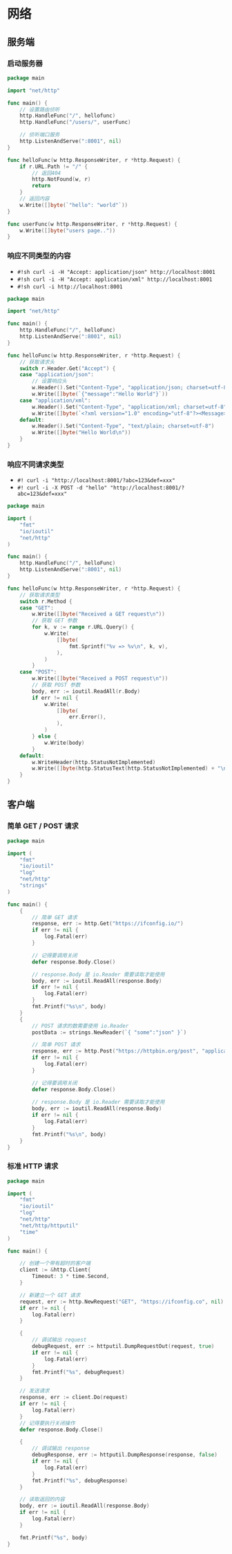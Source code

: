 # 网络


## 服务端


### 启动服务器

```go hl_lines="6-8 10-11 16-17 20-21"
package main

import "net/http"

func main() {
	// 设置路由侦听
	http.HandleFunc("/", hellofunc)
	http.HandleFunc("/users/", userFunc)

	// 侦听端口服务
	http.ListenAndServe(":8001", nil)
}

func helloFunc(w http.ResponseWriter, r *http.Request) {
	if r.URL.Path != "/" {
		// 返回404
		http.NotFound(w, r)
		return
	}
	// 返回内容
	w.Write([]byte(`"hello": "world"`))
}

func userFunc(w http.ResponseWriter, r *http.Request) {
	w.Write([]byte("users page.."))
}
```


### 响应不同类型的内容

- `#!sh curl -i -H "Accept: application/json" http://localhost:8001`
- `#!sh curl -i -H "Accept: application/xml" http://localhost:8001`
- `#!sh curl -i http://localhost:8001`

```go hl_lines="11-12 14-15"
package main

import "net/http"

func main() {
	http.HandleFunc("/", helloFunc)
	http.ListenAndServe(":8001", nil)
}

func helloFunc(w http.ResponseWriter, r *http.Request) {
	// 获取请求头
	switch r.Header.Get("Accept") {
	case "application/json":
		// 设置响应头
		w.Header().Set("Content-Type", "application/json; charset=utf-8")
		w.Write([]byte(`{"message":"Hello World"}`))
	case "application/xml":
		w.Header().Set("Content-Type", "application/xml; charset=utf-8")
		w.Write([]byte(`<?xml version="1.0" encoding="utf-8"?><Message>Hello World</Message>`))
	default:
		w.Header().Set("Content-Type", "text/plain; charset=utf-8")
		w.Write([]byte("Hello World\n"))
	}
}
```


### 响应不同请求类型

- `#! curl -i "http://localhost:8001/?abc=123&def=xxx"`
- `#! curl -i -X POST -d "hello" "http://localhost:8001/?abc=123&def=xxx"`

```go hl_lines="15-16 19-20 29-30"
package main

import (
	"fmt"
	"io/ioutil"
	"net/http"
)

func main() {
	http.HandleFunc("/", helloFunc)
	http.ListenAndServe(":8001", nil)
}

func helloFunc(w http.ResponseWriter, r *http.Request) {
	// 获取请求类型
	switch r.Method {
	case "GET":
		w.Write([]byte("Received a GET request\n"))
		// 获取 GET 参数
		for k, v := range r.URL.Query() {
			w.Write(
				[]byte(
					fmt.Sprintf("%v => %v\n", k, v),
				),
			)
		}
	case "POST":
		w.Write([]byte("Received a POST request\n"))
		// 获取 POST 参数
		body, err := ioutil.ReadAll(r.Body)
		if err != nil {
			w.Write(
				[]byte(
					err.Error(),
				),
			)
		} else {
			w.Write(body)
		}
	default:
		w.WriteHeader(http.StatusNotImplemented)
		w.Write([]byte(http.StatusText(http.StatusNotImplemented) + "\n"))
	}
}
```


## 客户端


### 简单 GET / POST 请求

```go hl_lines="13-14 19-20 22-23 30-31 33-34 39-40 42-43"
package main

import (
	"fmt"
	"io/ioutil"
	"log"
	"net/http"
	"strings"
)

func main() {
	{
		// 简单 GET 请求
		response, err := http.Get("https://ifconfig.io/")
		if err != nil {
			log.Fatal(err)
		}

		// 记得要调用关闭
		defer response.Body.Close()

		// response.Body 是 io.Reader 需要读取才能使用
		body, err := ioutil.ReadAll(response.Body)
		if err != nil {
			log.Fatal(err)
		}
		fmt.Printf("%s\n", body)
	}
	{
		// POST 请求的数需要使用 io.Reader
		postData := strings.NewReader(`{ "some":"json" }`)

		// 简单 POST 请求
		response, err := http.Post("https://httpbin.org/post", "application/json", postData)
		if err != nil {
			log.Fatal(err)
		}

		// 记得要调用关闭
		defer response.Body.Close()
		
		// response.Body 是 io.Reader 需要读取才能使用
		body, err := ioutil.ReadAll(response.Body)
		if err != nil {
			log.Fatal(err)
		}
		fmt.Printf("%s\n", body)
	}
}
```


### 标准 HTTP 请求

```go hl_lines="14-17 19-20 26-27 34-35 39-40 43-44 51-52"
package main

import (
	"fmt"
	"io/ioutil"
	"log"
	"net/http"
	"net/http/httputil"
	"time"
)

func main() {

	// 创建一个带有超时的客户端
	client := &http.Client{
		Timeout: 3 * time.Second,
	}

	// 新建立一个 GET 请求
	request, err := http.NewRequest("GET", "https://ifconfig.co", nil)
	if err != nil {
		log.Fatal(err)
	}

	{
		// 调试输出 request
		debugRequest, err := httputil.DumpRequestOut(request, true)
		if err != nil {
			log.Fatal(err)
		}
		fmt.Printf("%s", debugRequest)
	}

	// 发送请求
	response, err := client.Do(request)
	if err != nil {
		log.Fatal(err)
	}
	// 记得要执行关闭操作
	defer response.Body.Close()

	{
		// 调试输出 response
		debugResponse, err := httputil.DumpResponse(response, false)
		if err != nil {
			log.Fatal(err)
		}
		fmt.Printf("%s", debugResponse)
	}

	// 读取返回的内容
	body, err := ioutil.ReadAll(response.Body)
	if err != nil {
		log.Fatal(err)
	}

	fmt.Printf("%s", body)
}
```